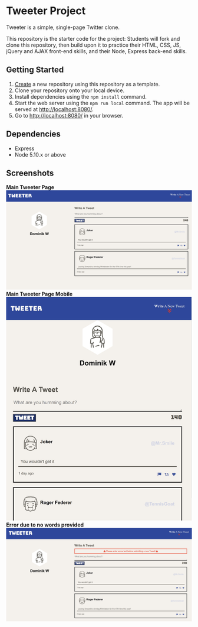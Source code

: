 # Tweeter Project

Tweeter is a simple, single-page Twitter clone.

This repository is the starter code for the project: Students will fork and clone this repository, then build upon it to practice their HTML, CSS, JS, jQuery and AJAX front-end skills, and their Node, Express back-end skills.

## Getting Started

1. [Create](https://docs.github.com/en/repositories/creating-and-managing-repositories/creating-a-repository-from-a-template) a new repository using this repository as a template.
2. Clone your repository onto your local device.
3. Install dependencies using the `npm install` command.
3. Start the web server using the `npm run local` command. The app will be served at <http://localhost:8080/>.
4. Go to <http://localhost:8080/> in your browser.

## Dependencies

- Express
- Node 5.10.x or above

## Screenshots
**Main Tweeter Page**
!["Main Tweeter Page"](https://github.com/dwcalade/Tweeter/blob/master/public/docs/Main.jpg)
**Main Tweeter Page Mobile**
!["Main Tweeter Page Mobile"](https://github.com/dwcalade/Tweeter/blob/master/public/docs/MobileMain.jpg)
**Error due to no words provided**
!["Error due to no words provided"](https://github.com/dwcalade/Tweeter/blob/master/public/docs/Error.jpg)
